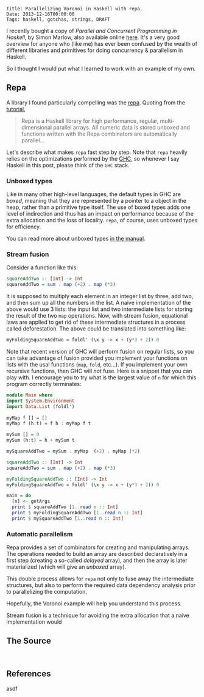     Title: Parallelizing Voronoi in Haskell with repa.
    Date: 2013-12-16T00:00:00
    Tags: haskell, gotchas, strings, DRAFT

I recently bought a copy of *Parallel and Concurrent Programming in
Haskell*, by Simon Marlow, also available online
[here](http://chimera.labs.oreilly.com/books/1230000000929). It's a
very good overview for anyone who (like me) has ever been confused by
the wealth of different libraries and primitives for doing concurrency
& parallelism in Haskell.

So I thought I would put what I learned to work with an example of my
own.
<!-- more -->

## Repa

A library I found particularly compelling was the
[repa](http://hackage.haskell.org/package/repa). Quoting from the
[tutorial](http://www.haskell.org/haskellwiki/Numeric_Haskell:_A_Repa_Tutorial),

> Repa is a Haskell library for high performance, regular,
> multi-dimensional parallel arrays. All numeric data is stored unboxed
> and functions written with the Repa combinators are automatically
> parallel...

Let's describe what makes `repa` fast step by step. Note that `repa`
heavily relies on the optimizations performed by the
[GHC](http://www.haskell.org/ghc/), so whenever I say Haskell in this
post, please think of the `GHC` stack.

### Unboxed types

Like in many other high-level languages, the default types in GHC are
*boxed*, meaning that they are represented by a pointer to a object in
the heap, rather than a primitive type itself. The use of boxed types
adds one level of indirection and thus has an impact on performance
because of the extra allocation and the loss of locality. `repa`, of
course, uses unboxed types for efficiency.

You can read more about unboxed types [in the manual](http://www.haskell.org/ghc/docs/7.0.1/html/users_guide/primitives.html).

### Stream fusion

Consider a function like this:

```haskell
squareAddTwo :: [Int] -> Int
squareAddTwo = sum . map (+2) . map (*3) 
```

It is supposed to multiply each element in an integer list by three,
add two, and then sum up all the numbers in the list. A naive
implementation of the above would use 3 lists: the input list and two
intermediate lists for storing the result of the two `map` operations.
Now, with stream fusion, equational laws are applied to get rid of
these intermediate structures in a process called deforestation. The
above could be translated into something like:

```haskell
myFoldingSquareAddTwo = foldl' (\x y -> x + (y*3 + 2)) 0
```

Note that recent version of GHC will perform fusion on regular lists,
so you can take advantage of fusion provided you implement your
functions on lists with the usal functions (`map`, `fold`, etc...). If
you implement your own recursive functions, then GHC will *not* fuse.
Here is a snippet that you can play with. I encourage you to try what
is the largest value of `n` for which this program correctly
terminates:

```haskell
module Main where
import System.Environment
import Data.List (foldl')
    
myMap f [] = []
myMap f (h:t) = f h : myMap f t

mySum [] = 0
mySum (h:t) = h + mySum t

mySquareAddTwo = mySum . myMap  (+2) . myMap (*2) 

squareAddTwo :: [Int] -> Int
squareAddTwo = sum . map (+2) . map (*3) 

myFoldingSquareAddTwo :: [Int] -> Int
myFoldingSquareAddTwo = foldl' (\x y -> x + (y*3 + 2)) 0

main = do
  [n] <- getArgs
  print $ squareAddTwo [1..read n :: Int]
  print $ myFoldingSquareAddTwo [1..read n :: Int]        
  print $ mySquareAddTwo [1..read n :: Int]  
```

### Automatic parallelism

Repa provides a set of combinators for creating and manipulating
arrays. The operations needed to build an array are described
declaratively in a first step (creating a so-called *delayed* array),
and then the array is later materialized (which will give an *unboxed*
array).

This double process allows for `repa` not only to fuse away the
intermediate structures, but also to perform the required data
dependency analysis prior to parallelizing the computation. 

Hopefully, the Voronoi example will help you understand this process.








Stream fusion is a technique for avoiding the extra allocation that a
naive implementation would 


## The Source

```haskell



```

## References

asdf
